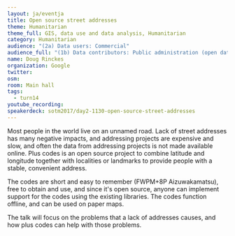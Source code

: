 ```yaml
---
layout: ja/eventja
title: Open source street addresses
theme: Humanitarian
theme_full: GIS, data use and data analysis, Humanitarian
category: Humanitarian
audience: "(2a) Data users: Commercial"
audience_full: "(1b) Data contributors: Public administration (open data, data feedback...), (2a) Data users: Commercial, (3a) Core OSM: OSM stack developers"
name: Doug Rinckes
organization: Google
twitter:
osm:
room: Main hall
tags:
  - turn14
youtube_recording:
speakerdeck: sotm2017/day2-1130-open-source-street-addresses
---
```

Most people in the world live on an unnamed road. Lack of street addresses has many negative impacts, and addressing projects are expensive and slow, and often the data from addressing projects is not made available online. Plus codes is an open source project to combine latitude and longitude together with localities or landmarks to provide people with a stable, convenient address.

The codes are short and easy to remember (FWPM+8P Aizuwakamatsu), free to obtain and use, and since it's open source, anyone can implement support for the codes using the existing libraries. The codes function offline, and can be used on paper maps.

The talk will focus on the problems that a lack of addresses causes, and how plus codes can help with those problems.
